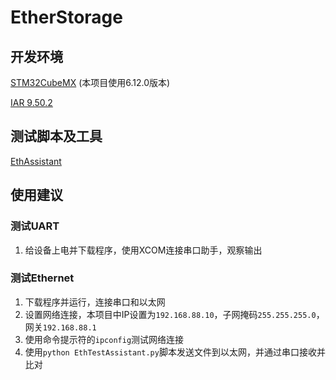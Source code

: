 # EtherStorage

## 开发环境

[STM32CubeMX](https://www.st.com.cn/zh/development-tools/stm32cubemx.html) (本项目使用6.12.0版本)

[IAR 9.50.2](https://pan.baidu.com/s/1OK0k6JNU_-GRZYnANJ5B-g?pwd=wata)

## 测试脚本及工具

[EthAssistant](https://github.com/dwgan/EthAssistant)

## 使用建议

### 测试UART

1. 给设备上电并下载程序，使用XCOM连接串口助手，观察输出

### 测试Ethernet

1. 下载程序并运行，连接串口和以太网
2. 设置网络连接，本项目中IP设置为`192.168.88.10`，子网掩码`255.255.255.0`，网关`192.168.88.1`
3. 使用命令提示符的`ipconfig`测试网络连接
4. 使用`python EthTestAssistant.py`脚本发送文件到以太网，并通过串口接收并比对
